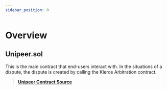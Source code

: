 ```yaml
---
sidebar_position: 0
---
```


# Overview

## Unipeer.sol

This is the main contract that end-users interact with.
In the situations of a dispute, the dispute is created by calling the Kleros
Arbitration contract.

> [**Unipeer Contract Source**](https://github.com/unipeer/unipeer/blob/master/src/Unipeer.sol)
<!-- > [**Unipeer Reference**](/developer/core-contracts/collateral) -->
